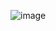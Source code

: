 ![image](https://github.com/sandeeptemp11/mystuff/assets/134224176/03ce68cc-c798-4b2a-a46c-3f5424d1ec6a)
